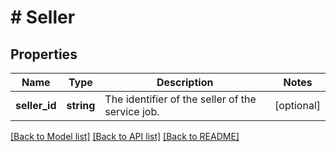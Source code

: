# # Seller

## Properties

Name | Type | Description | Notes
------------ | ------------- | ------------- | -------------
**seller_id** | **string** | The identifier of the seller of the service job. | [optional]

[[Back to Model list]](../../README.md#models) [[Back to API list]](../../README.md#endpoints) [[Back to README]](../../README.md)
